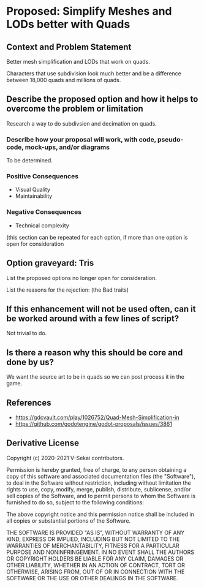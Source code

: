 # Proposed: Simplify Meshes and LODs better with Quads

## Context and Problem Statement

Better mesh simplification and LODs that work on quads.

Characters that use subdivision look much better and be a difference between 18,000 quads and millions of quads.

## Describe the proposed option and how it helps to overcome the problem or limitation

Research a way to do subdivsion and decimation on quads.

### Describe how your proposal will work, with code, pseudo-code, mock-ups, and/or diagrams

To be determined.

### Positive Consequences <!-- optional -->

- Visual Quality
- Maintainability

### Negative Consequences <!-- optional -->

- Technical complexity

(this section can be repeated for each option, if more than one option is open for consideration

## Option graveyard: Tris

List the proposed options no longer open for consideration.

List the reasons for the rejection: (the Bad traits)

## If this enhancement will not be used often, can it be worked around with a few lines of script?

Not trivial to do.

## Is there a reason why this should be core and done by us?

We want the source art to be in quads so we can post process it in the game.

## References <!-- optional -->

- https://gdcvault.com/play/1026752/Quad-Mesh-Simplification-in
- https://github.com/godotengine/godot-proposals/issues/3861

## Derivative License

Copyright (c) 2020-2021 V-Sekai contributors.

Permission is hereby granted, free of charge, to any person obtaining a copy
of this software and associated documentation files (the "Software"), to deal
in the Software without restriction, including without limitation the rights
to use, copy, modify, merge, publish, distribute, sublicense, and/or sell
copies of the Software, and to permit persons to whom the Software is
furnished to do so, subject to the following conditions:

The above copyright notice and this permission notice shall be included in all
copies or substantial portions of the Software.

THE SOFTWARE IS PROVIDED "AS IS", WITHOUT WARRANTY OF ANY KIND, EXPRESS OR
IMPLIED, INCLUDING BUT NOT LIMITED TO THE WARRANTIES OF MERCHANTABILITY,
FITNESS FOR A PARTICULAR PURPOSE AND NONINFRINGEMENT. IN NO EVENT SHALL THE
AUTHORS OR COPYRIGHT HOLDERS BE LIABLE FOR ANY CLAIM, DAMAGES OR OTHER
LIABILITY, WHETHER IN AN ACTION OF CONTRACT, TORT OR OTHERWISE, ARISING FROM,
OUT OF OR IN CONNECTION WITH THE SOFTWARE OR THE USE OR OTHER DEALINGS IN THE
SOFTWARE.
